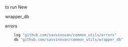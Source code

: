 to run New

wrapper_db

errors

```go
	log "github.com/savvinovan/common_utils/errors"
	db "github.com/savvinovan/common_utils/wrapper_db"
  ```
